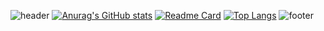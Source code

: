 ![header](https://capsule-render.vercel.app/api?type=venom&color=2b90d9&height=200&section=header&text=서지훈&fontSize=30&fontColor=d9e1e8)
[![Anurag's GitHub stats](https://github-readme-stats.vercel.app/api?username=devJiraynor&show_icons=true&theme=rose_pine)](https://github.com/devJiraynor)
[![Readme Card](https://github-readme-stats.vercel.app/api/pin/?username=devJiraynor&repo=java-basic-20240118)](https://github.com/devJiraynor/java-basic-20240118)
[![Top Langs](https://github-readme-stats.vercel.app/api/top-langs/?username=devJiraynor)](https://github.com/devJiraynor)
![footer](https://capsule-render.vercel.app/api?type=soft&color=9baec8&height=100&section=footer)
